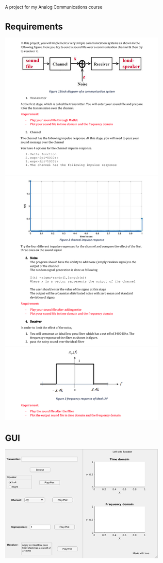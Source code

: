 A project for my Analog Communications course


# Requirements


![requirements](pg1.png)
![requirements](pg2.png)
![requirements](pg3.png)


# GUI


![matlab-gui](comm_sys.png)
